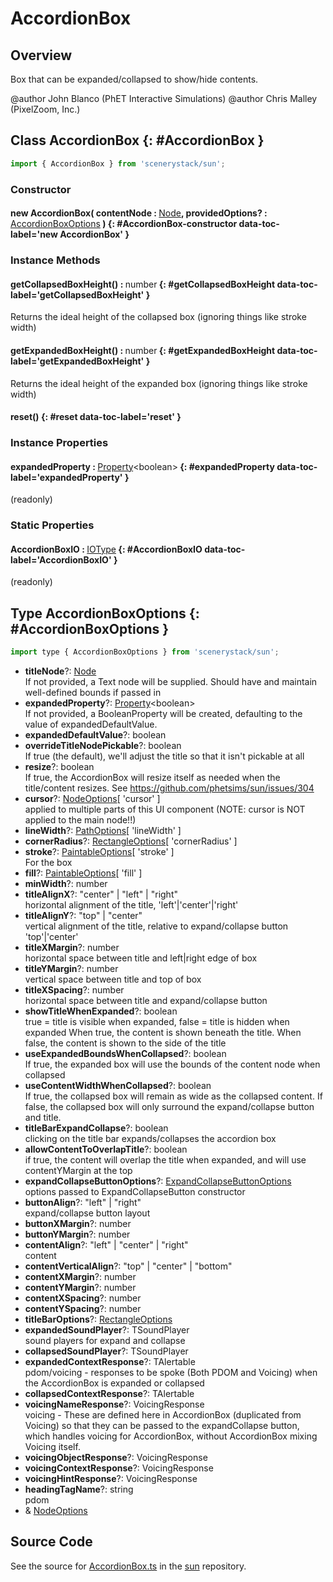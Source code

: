 # AccordionBox

## Overview

Box that can be expanded/collapsed to show/hide contents.

@author John Blanco (PhET Interactive Simulations)
@author Chris Malley (PixelZoom, Inc.)

## Class AccordionBox {: #AccordionBox }


```js
import { AccordionBox } from 'scenerystack/sun';
```
### Constructor

#### new AccordionBox( contentNode : <span style="font-weight: 400;">[Node](../scenery/Node.md)</span>, providedOptions? : <span style="font-weight: 400;">[AccordionBoxOptions](../sun/AccordionBox.md#AccordionBoxOptions)</span> ) {: #AccordionBox-constructor data-toc-label='new AccordionBox' }

### Instance Methods

#### getCollapsedBoxHeight() : <span style="font-weight: 400;"><span style="color: hsla(calc(var(--md-hue) + 180deg),80%,40%,1);">number</span></span> {: #getCollapsedBoxHeight data-toc-label='getCollapsedBoxHeight' }

Returns the ideal height of the collapsed box (ignoring things like stroke width)

#### getExpandedBoxHeight() : <span style="font-weight: 400;"><span style="color: hsla(calc(var(--md-hue) + 180deg),80%,40%,1);">number</span></span> {: #getExpandedBoxHeight data-toc-label='getExpandedBoxHeight' }

Returns the ideal height of the expanded box (ignoring things like stroke width)

#### reset() {: #reset data-toc-label='reset' }

### Instance Properties

#### expandedProperty : <span style="font-weight: 400;">[Property](../axon/Property.md)&lt;<span style="color: hsla(calc(var(--md-hue) + 180deg),80%,40%,1);">boolean</span>&gt;</span> {: #expandedProperty data-toc-label='expandedProperty' }

(readonly)

### Static Properties

#### AccordionBoxIO : <span style="font-weight: 400;">[IOType](../tandem/IOType.md)</span> {: #AccordionBoxIO data-toc-label='AccordionBoxIO' }

(readonly)



## Type AccordionBoxOptions {: #AccordionBoxOptions }


```js
import type { AccordionBoxOptions } from 'scenerystack/sun';
```


- **titleNode**?: [Node](../scenery/Node.md)
<br>  If not provided, a Text node will be supplied. Should have and maintain well-defined bounds if passed in
- **expandedProperty**?: [Property](../axon/Property.md)&lt;<span style="color: hsla(calc(var(--md-hue) + 180deg),80%,40%,1);">boolean</span>&gt;
<br>  If not provided, a BooleanProperty will be created, defaulting to the value of expandedDefaultValue.
- **expandedDefaultValue**?: <span style="color: hsla(calc(var(--md-hue) + 180deg),80%,40%,1);">boolean</span>
- **overrideTitleNodePickable**?: <span style="color: hsla(calc(var(--md-hue) + 180deg),80%,40%,1);">boolean</span>
<br>  If true (the default), we'll adjust the title so that it isn't pickable at all
- **resize**?: <span style="color: hsla(calc(var(--md-hue) + 180deg),80%,40%,1);">boolean</span>
<br>  If true, the AccordionBox will resize itself as needed when the title/content resizes.
  See https://github.com/phetsims/sun/issues/304
- **cursor**?: [NodeOptions](../scenery/Node.md#NodeOptions)[ 'cursor' ]
<br>  applied to multiple parts of this UI component (NOTE: cursor is NOT applied to the main node!!)
- **lineWidth**?: [PathOptions](../scenery/Path.md#PathOptions)[ 'lineWidth' ]
- **cornerRadius**?: [RectangleOptions](../scenery/Rectangle.md#RectangleOptions)[ 'cornerRadius' ]
- **stroke**?: [PaintableOptions](../scenery/Paintable.md#PaintableOptions)[ 'stroke' ]
<br>  For the box
- **fill**?: [PaintableOptions](../scenery/Paintable.md#PaintableOptions)[ 'fill' ]
- **minWidth**?: <span style="color: hsla(calc(var(--md-hue) + 180deg),80%,40%,1);">number</span>
- **titleAlignX**?: "center" | "left" | "right"
<br>  horizontal alignment of the title, 'left'|'center'|'right'
- **titleAlignY**?: "top" | "center"
<br>  vertical alignment of the title, relative to expand/collapse button 'top'|'center'
- **titleXMargin**?: <span style="color: hsla(calc(var(--md-hue) + 180deg),80%,40%,1);">number</span>
<br>  horizontal space between title and left|right edge of box
- **titleYMargin**?: <span style="color: hsla(calc(var(--md-hue) + 180deg),80%,40%,1);">number</span>
<br>  vertical space between title and top of box
- **titleXSpacing**?: <span style="color: hsla(calc(var(--md-hue) + 180deg),80%,40%,1);">number</span>
<br>  horizontal space between title and expand/collapse button
- **showTitleWhenExpanded**?: <span style="color: hsla(calc(var(--md-hue) + 180deg),80%,40%,1);">boolean</span>
<br>  true = title is visible when expanded, false = title is hidden when expanded
  When true, the content is shown beneath the title. When false, the content is shown to the side of the title
- **useExpandedBoundsWhenCollapsed**?: <span style="color: hsla(calc(var(--md-hue) + 180deg),80%,40%,1);">boolean</span>
<br>  If true, the expanded box will use the bounds of the content node when collapsed
- **useContentWidthWhenCollapsed**?: <span style="color: hsla(calc(var(--md-hue) + 180deg),80%,40%,1);">boolean</span>
<br>  If true, the collapsed box will remain as wide as the collapsed content. If false, the collapsed box
  will only surround the expand/collapse button and title.
- **titleBarExpandCollapse**?: <span style="color: hsla(calc(var(--md-hue) + 180deg),80%,40%,1);">boolean</span>
<br>  clicking on the title bar expands/collapses the accordion box
- **allowContentToOverlapTitle**?: <span style="color: hsla(calc(var(--md-hue) + 180deg),80%,40%,1);">boolean</span>
<br>  if true, the content will overlap the title when expanded, and will use contentYMargin at the top
- **expandCollapseButtonOptions**?: [ExpandCollapseButtonOptions](../sun/ExpandCollapseButton.md#ExpandCollapseButtonOptions)
<br>  options passed to ExpandCollapseButton constructor
- **buttonAlign**?: "left" | "right"
<br>  expand/collapse button layout
- **buttonXMargin**?: <span style="color: hsla(calc(var(--md-hue) + 180deg),80%,40%,1);">number</span>
- **buttonYMargin**?: <span style="color: hsla(calc(var(--md-hue) + 180deg),80%,40%,1);">number</span>
- **contentAlign**?: "left" | "center" | "right"
<br>  content
- **contentVerticalAlign**?: "top" | "center" | "bottom"
- **contentXMargin**?: <span style="color: hsla(calc(var(--md-hue) + 180deg),80%,40%,1);">number</span>
- **contentYMargin**?: <span style="color: hsla(calc(var(--md-hue) + 180deg),80%,40%,1);">number</span>
- **contentXSpacing**?: <span style="color: hsla(calc(var(--md-hue) + 180deg),80%,40%,1);">number</span>
- **contentYSpacing**?: <span style="color: hsla(calc(var(--md-hue) + 180deg),80%,40%,1);">number</span>
- **titleBarOptions**?: [RectangleOptions](../scenery/Rectangle.md#RectangleOptions)
- **expandedSoundPlayer**?: TSoundPlayer
<br>  sound players for expand and collapse
- **collapsedSoundPlayer**?: TSoundPlayer
- **expandedContextResponse**?: TAlertable
<br>  pdom/voicing - responses to be spoke (Both PDOM and Voicing) when the AccordionBox is expanded or collapsed
- **collapsedContextResponse**?: TAlertable
- **voicingNameResponse**?: VoicingResponse
<br>  voicing - These are defined here in AccordionBox (duplicated from Voicing) so that they can be passed to the
  expandCollapse button, which handles voicing for AccordionBox, without AccordionBox mixing Voicing itself.
- **voicingObjectResponse**?: VoicingResponse
- **voicingContextResponse**?: VoicingResponse
- **voicingHintResponse**?: VoicingResponse
- **headingTagName**?: <span style="color: hsla(calc(var(--md-hue) + 180deg),80%,40%,1);">string</span>
<br>  pdom
- &amp; [NodeOptions](../scenery/Node.md#NodeOptions)




## Source Code

See the source for [AccordionBox.ts](https://github.com/phetsims/sun/blob/main/js/AccordionBox.ts) in the [sun](https://github.com/phetsims/sun) repository.
